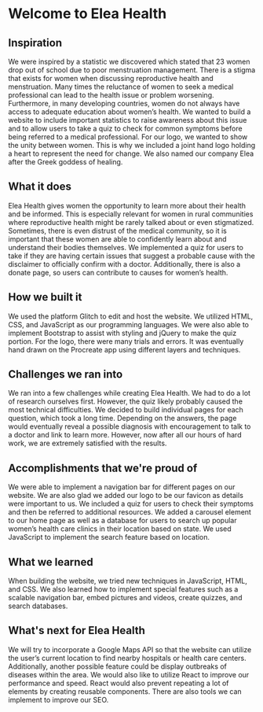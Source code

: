 # Welcome to Elea Health

## Inspiration
We were inspired by a statistic we discovered which stated that 23 women drop out of school due to poor menstruation management. There is a stigma that exists for women when discussing reproductive health and menstruation. Many times the reluctance of women to seek a medical professional can lead to the health issue or problem worsening. Furthermore, in many developing countries, women do not always have access to adequate education about women’s health. We wanted to build a website to include important statistics to raise awareness about this issue and to allow users to take a quiz to check for common symptoms before being referred to a medical professional. For our logo, we wanted to show the unity between women. This is why we included a joint hand logo holding a heart to represent the need for change. We also named our company Elea after the Greek goddess of healing.

## What it does
Elea Health gives women the opportunity to learn more about their health and be informed. This is especially relevant for women in rural communities where reproductive health might be rarely talked about or even stigmatized. Sometimes, there is even distrust of the medical community, so it is important that these women are able to confidently learn about and understand their bodies themselves. We implemented a quiz for users to take if they are having certain issues that suggest a probable cause with the disclaimer to officially confirm with a doctor. Additionally, there is also a donate page, so users can contribute to causes for women’s health.

## How we built it
We used the platform Glitch to edit and host the website. We utilized HTML, CSS, and JavaScript as our programming languages. We were also able to implement Bootstrap to assist with styling and jQuery to make the quiz portion. For the logo, there were many trials and errors. It was eventually hand drawn on the Procreate app using different layers and techniques. 

## Challenges we ran into
We ran into a few challenges while creating Elea Health. We had to do a lot of research ourselves first. However, the quiz likely probably caused the most technical difficulties. We decided to build individual pages for each question, which took a long time. Depending on the answers, the page would eventually reveal a possible diagnosis with encouragement to talk to a doctor and link to learn more. However, now after all our hours of hard work, we are extremely satisfied with the results.

## Accomplishments that we're proud of
We were able to implement a navigation bar for different pages on our website. We are also glad we added our logo to be our favicon as details were important to us. We included a quiz for users to check their symptoms and then be referred to additional resources. We added a carousel element to our home page as well as a database for users to search up popular women’s health care clinics in their location based on state. We used JavaScript to implement the search feature based on location.

## What we learned
When building the website, we tried new techniques in JavaScript, HTML, and CSS. We also learned how to implement special features such as a scalable navigation bar, embed pictures and videos, create quizzes, and search databases. 

## What's next for Elea Health
We will try to incorporate a Google Maps API so that the website can utilize the user’s current location to find nearby hospitals or health care centers. Additionally, another possible feature could be display outbreaks of diseases within the area. We would also like to utilize React to improve our performance and speed. React would also prevent repeating a lot of elements by creating reusable components. There are also tools we can implement to improve our SEO.
